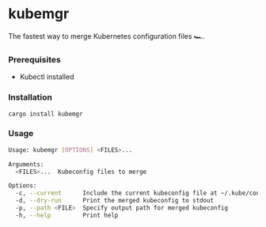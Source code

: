 # kubemgr

The fastest way to merge Kubernetes configuration files 🏎.

### Prerequisites

- Kubectl installed

### Installation

```shell
cargo install kubemgr
```

### Usage

```sh
Usage: kubemgr [OPTIONS] <FILES>...

Arguments:
  <FILES>...  Kubeconfig files to merge

Options:
  -c, --current      Include the current kubeconfig file at ~/.kube/config
  -d, --dry-run      Print the merged kubeconfig to stdout
  -p, --path <FILE>  Specify output path for merged kubeconfig
  -h, --help         Print help
```


